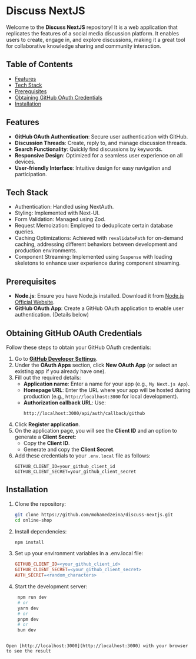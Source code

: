 # Discuss NextJS

Welcome to the **Discuss NextJS** repository! It is a web application that replicates the features of a social media discussion platform. It enables users to create, engage in, and explore discussions, making it a great tool for collaborative knowledge sharing and community interaction.


## Table of Contents

- [Features](#features)
- [Tech Stack](#tech-stack)
- [Prerequisites](#Prerequisites)
- [Obtaining GitHub OAuth Credentials](#Obtaining-GitHub-OAuth-Credentials)
- [Installation](#installation)

## Features

- **GitHub OAuth Authentication**: Secure user authentication with GitHub.
- **Discussion Threads**: Create, reply to, and manage discussion threads.
- **Search Functionality**: Quickly find discussions by keywords.
- **Responsive Design**: Optimized for a seamless user experience on all devices.
- **User-friendly Interface**: Intuitive design for easy navigation and participation.


## Tech Stack

* Authentication: Handled using NextAuth.
* Styling: Implemented with Next-UI.
* Form Validation: Managed using Zod.
* Request Memoization: Employed to deduplicate certain database queries.
* Caching Optimizations: Achieved with `revalidatePath` for on-demand caching, addressing different behaviors between development and production environments.
* Component Streaming: Implemented using `Suspense` with loading skeletons to enhance user experience during component streaming.

## Prerequisites

- **Node.js**: Ensure you have Node.js installed. Download it from [Node.js Official Website](https://nodejs.org/).
- **GitHub OAuth App**: Create a GitHub OAuth application to enable user authentication. (Details below)

## Obtaining GitHub OAuth Credentials

Follow these steps to obtain your GitHub OAuth credentials:

1. Go to **[GitHub Developer Settings](https://github.com/settings/developers)**.
2. Under the **OAuth Apps** section, click **New OAuth App** (or select an existing app if you already have one).
3. Fill out the required details:
   - **Application name**: Enter a name for your app (e.g., `My Next.js App`).
   - **Homepage URL**: Enter the URL where your app will be hosted during production (e.g., `http://localhost:3000` for local development).
   - **Authorization callback URL**: Use:
     ```
     http://localhost:3000/api/auth/callback/github
     ```
4. Click **Register application**.
5. On the application page, you will see the **Client ID** and an option to generate a **Client Secret**:
   - Copy the **Client ID**.
   - Generate and copy the **Client Secret**.
6. Add these credentials to your `.env.local` file as follows:
   ```env
   GITHUB_CLIENT_ID=your_github_client_id
   GITHUB_CLIENT_SECRET=your_github_client_secret
   ```

## Installation

1. Clone the repository:
   ```bash
   git clone https://github.com/mohamedzeina/discuss-nextjs.git
   cd online-shop
   ```
2. Install dependencies:
   ```bash
   npm install
   ```
3. Set up your environment variables in a .env.local file:
   ```makefile
   GITHUB_CLIENT_ID=<your_github_client_id>
   GITHUB_CLIENT_SECRET=<your_github_client_secret>
   AUTH_SECRET=<random_characters>
   ```
4. Start the development server:
   ```bash
    npm run dev
    # or
    yarn dev
    # or
    pnpm dev
    # or
    bun dev
  ```

Open [http://localhost:3000](http://localhost:3000) with your browser to see the result

